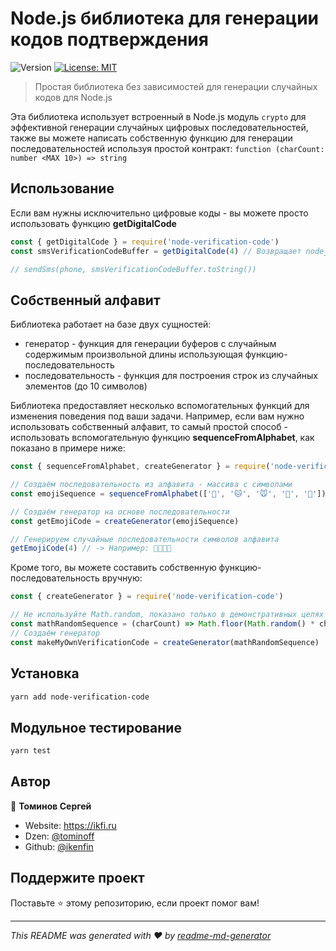 # Node.js библиотека для генерации кодов подтверждения
![Version](https://img.shields.io/badge/version-1.0.0-blue.svg?cacheSeconds=2592000)
[![License: MIT](https://img.shields.io/badge/License-MIT-yellow.svg)](#)

> Простая библиотека без зависимостей для генерации случайных кодов для Node.js

Эта библиотека использует встроенный в Node.js модуль `crypto` для эффективной генерации случайных цифровых последовательностей, также вы можете написать собственную функцию для генерации последовательностей используя простой контракт: `function (charCount: number <MAX 10>) => string`

## Использование

Если вам нужны исключительно цифровые коды - вы можете просто использовать функцию **getDigitalCode**

```js
const { getDigitalCode } = require('node-verification-code')
const smsVerificationCodeBuffer = getDigitalCode(4) // Возвращает nodejs буфер, содержащий 4 случайных цифры

// sendSms(phone, smsVerificationCodeBuffer.toString())
```

## Собственный алфавит

Библиотека работает на базе двух сущностей:

* генератор - функция для генерации буферов с случайным содержимым произвольной длины использующая функцию-последовательность
* последовательность - функция для построения строк из случайных элементов (до 10 символов)

Библиотека предоставляет несколько вспомогательных функций для изменения поведения под ваши задачи.
Например, если вам нужно использовать собственный алфавит, то самый простой способ - использовать вспомогательную функцию **sequenceFromAlphabet**, как показано в примере ниже:

```js
const { sequenceFromAlphabet, createGenerator } = require('node-verification-code')

// Создаём последовательность из алфавита - массива с символами
const emojiSequence = sequenceFromAlphabet(['🐶', '🐱', '🐭', '🐹', '🐰'])

// Создаём генератор на основе последовательности
const getEmojiCode = createGenerator(emojiSequence)

// Генерируем случайные последовательности символов алфавита
getEmojiCode(4) // -> Например: 🐹🐭🐹🐰
```

Кроме того, вы можете составить собственную функцию-последовательность вручную:

```js
const { createGenerator } = require('node-verification-code')

// Не используйте Math.random, показано только в демонстративных целях
const mathRandomSequence = (charCount) => Math.floor(Math.random() * charCount)
// Создаём генератор
const makeMyOwnVerificationCode = createGenerator(mathRandomSequence)
```

## Установка

```sh
yarn add node-verification-code
```

## Модульное тестирование

```sh
yarn test
```

## Автор

👤 **Томинов Сергей**

* Website: https://ikfi.ru
* Dzen: [@tominoff](https://dzen.ru/tominoff)
* Github: [@ikenfin](https://github.com/ikenfin)

## Поддержите проект

Поставьте ⭐️ этому репозиторию, если проект помог вам!


***
_This README was generated with ❤️ by [readme-md-generator](https://github.com/kefranabg/readme-md-generator)_